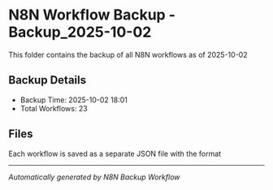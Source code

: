 # N8N Workflow Backup -Backup_2025-10-02

This folder contains the backup of all N8N workflows as of 2025-10-02

## Backup Details
- Backup Time: 2025-10-02 18:01
- Total Workflows: 23

## Files
Each workflow is saved as a separate JSON file with the format

---
*Automatically generated by N8N Backup Workflow*
